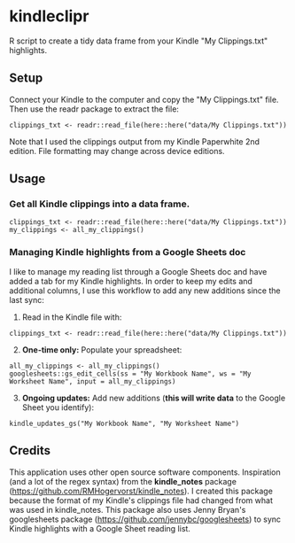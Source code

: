 # kindleclipr
R script to create a tidy data frame from your Kindle "My Clippings.txt" highlights.



## Setup
Connect your Kindle to the computer and copy the "My Clippings.txt" file. Then use the readr package to extract the file:

```
clippings_txt <- readr::read_file(here::here("data/My Clippings.txt"))
```

Note that I used the clippings output from my Kindle Paperwhite 2nd edition. File formatting may change across device editions.


## Usage

### Get all Kindle clippings into a data frame.
```
clippings_txt <- readr::read_file(here::here("data/My Clippings.txt"))
my_clippings <- all_my_clippings()
```





### Managing Kindle highlights from a Google Sheets doc

I like to manage my reading list through a Google Sheets doc and have added a tab for my Kindle highlights. In order to keep my edits and additional columns, I use this workflow to add any new additions since the last sync:

1. Read in the Kindle file with:
```
clippings_txt <- readr::read_file(here::here("data/My Clippings.txt"))
```

2. **One-time only:** Populate your spreadsheet:
```
all_my_clippings <- all_my_clippings()
googlesheets::gs_edit_cells(ss = "My Workbook Name", ws = "My Worksheet Name", input = all_my_clippings)

```

3. **Ongoing updates:** Add new additions (**this will write data** to the Google Sheet you identify):
```
kindle_updates_gs("My Workbook Name", "My Worksheet Name")
```



## Credits

This application uses other open source software components. Inspiration (and a lot of the regex syntax) from the **kindle_notes** package (https://github.com/RMHogervorst/kindle_notes). I created this package because the format of my Kindle's clippings file had changed from what was used in kindle_notes. This package also uses Jenny Bryan's googlesheets package (https://github.com/jennybc/googlesheets) to sync Kindle highlights with a Google Sheet reading list.
